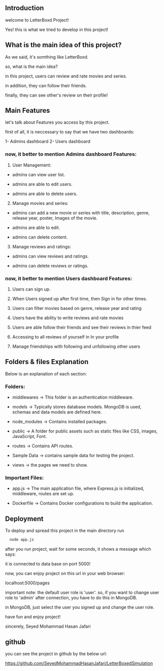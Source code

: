 
## Introduction

welcome to LetterBoxd Project!

Yes! this is what we tried to develop in this project!

## What is the main idea of this project?

As we said, it's somthing like LetterBoxd.

so, what is the main idea?

in this project, users can review and rate movies and series.

in addition, they can follow their friends. 

finally, they can see other's review on their profile!


## Main Features

let's talk about Features you access by this project.

first of all, it is neccessary to say that we have two dashboards:

1- Admins dashboard
2- Users dashboard

### now, it better to mention Admins dashboard Features:

1. User Management:

- admins can view user list. 

- admins are able to edit users.

- admins are able to delete users.

2. Manage movies and series:

- admins can add a new movie or series with title, description, genre, release year, poster, Images of the movie.

- admins are able to edit.

- admins can delete content.

3. Manage reviews and ratings:

- admins can view reviews and ratings.

- admins can delete reviews or ratings.

### now, it better to mention Users dashboard Features:

1. Users can sign up.

2. When Users signed up after first time, then Sign in for other times.

3. Users can filter movies based on genre, release year and rating

4. Users have the ability to write reviews and rate movies

5. Users are able follow their friends and see their reviews in thier feed

6. Accessing to all reviews of yourself in In your profile

7. Manage friendships with following and unfollowing other users


## Folders & files Explanation

Below is an explanation of each section:

### Folders:

- middlewares -> This folder is an authentication middleware.

- models ->  Typically stores database models. MongoDB is used, schemas and data models are defined here.

- node_modules ->  Contains installed packages.

- public ->  A folder for public assets such as static files like CSS, images, JavaScript, Font.

- routes -> Contains API routes.

- Sample Data -> contains sample data for testing the project.

- views ->  the pages we need to show.

### Important Files:

- app.js ->  The main application file, where Express.js is initialized, middleware, routes are set up.

- Dockerfile -> Contains Docker configurations to build the application.

## Deployment

To deploy and spread this project in the main directory run

```bash
  node app.js
```
after you run project, wait for some seconds, it shows a message which says:

it is connected to data base on port 5000!

now, you can enjoy project on this url in your web browser:

localhost:5000/pages

important note: the default user role is 'user'. so, if you want to change user role to 'admin' after connection, you have to do this in MongoDB.

in MongoDB, just select the user you signed up and change the user role.

have fun and enjoy project!

sincerely, Seyed Mohammad Hasan Jafari

## github

you can see the project in github by the below url:

https://github.com/SeyedMohammadHasanJafari/LetterBoxedSimulation
